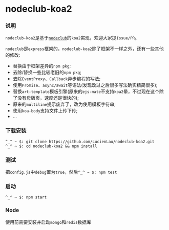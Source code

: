 # nodeclub-koa2

### 说明
`nodeclub-koa2`是基于[`nodeclub`](https://github.com/cnodejs/nodeclub/)的`koa2`实现，欢迎大家提`Issue/PR`。

`nodeclub`是`express`框架的，`nodeclub-koa2`除了框架不一样之外，还有一些其他的修改:

- 替换由于框架差异的`npm pkg`;
- 去除/替换一些比较老旧的`npm pkg`;
- 去除`EventProxy`、`Callback`异步编程的写法;
- 使用`Promise`、`async/await`等语法(发现改过之后很多写法确实精简很多);
- 替换`art-template`模板引擎(原来的`ejs-mate`不支持`koa2`晕，不过现在这个除了没有母版页，速度还是很快的);
- 原来的`multiline`提示废弃了，改为使用模板字符串;
- 使用`koa-body`支持文件上传下传;
- ...

### 下载安装
```
^_^ ~ $: git clone https://github.com/LucienLau/nodeclub-koa2.git
^_^ ~ $: cd nodeclub-koa2 && npm install
```

### 测试
把`config.js`中`debug`置为`true`，然后`^_^ ~ $: npm test`

### 启动
`^_^ ~ $: npm start`

### Node
使用前需要安装并启动`mongo`和`redis`数据库
